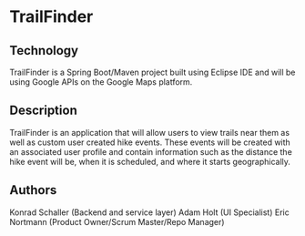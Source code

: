 # TrailFinder


## Technology

TrailFinder is a Spring Boot/Maven project built using Eclipse IDE and will be using Google APIs on the Google Maps platform.

## Description

TrailFinder is an application that will allow users to view trails near them as well as custom user created hike events. These events 
will be created with an associated user profile and contain information such as the distance the hike event will be, when it is scheduled, and where it starts geographically. 

## Authors
Konrad Schaller (Backend and service layer)
Adam Holt (UI Specialist)
Eric Nortmann (Product Owner/Scrum Master/Repo Manager)

